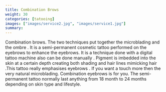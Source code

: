 ```yaml
---
title: Combination Brows
weight: 30
categories: [tatooing]
images: ["images/service2.jpg", "images/service1.jpg"]
summary: 
---
```

Combination brows. The two techniques put together the microblading and the ombre . It is a semi-permanent cosmetic tattoo performed on the eyebrows to enhance the eyebrows. It is a technique done with a digital tattoo machine also can be done manually . Pigment is imbedded into the skin at a certain depth creating both shading and hair lines mimicking hair .This tattoo really emphasises eyebrows . If you want a touch more then the very natural microblading. Combination eyebrows is for you. The semi-permanent tattoo normally last anything from 18 month to 24 months depending on skin type and lifestyle.
